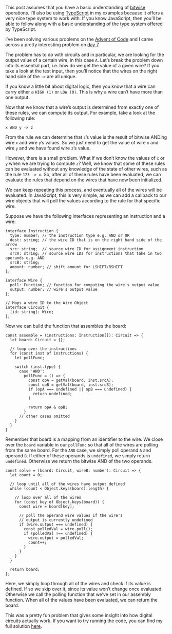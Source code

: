 This post assumes that you have a basic understanding of [bitwise]('https://en.wikipedia.org/wiki/Bitwise_operation') operations. I’ll also be using [TypeScript](https://www.typescriptlang.org/docs/tutorial.html) in my examples because it offers a very nice type system to work with. If you know JavaScript, then you’ll be able to follow along with a basic understanding of the type system offered by TypeScript.

I’ve been solving various problems on the [Advent of Code](http://adventofcode.com/) and I came
across a pretty interesting problem on [day 7](http://adventofcode.com/2015/day/7).

The problem has to do with circuits and in particular, we are looking for
the output value of a certain wire, in this case `A`. Let’s break the problem down into its essential part, i.e. how do we get the value of a given wire? If you take a look at the test input, then you’ll
notice that the wires on the right hand side of the `->` are all unique.

If you know a little bit about digital logic, then you know that a wire
can carry either a `HIGH (1)` or `LOW (0)`. This is why a wire can’t have more than one output.

Now that we know that a wire’s output is determined from exactly one of these rules, we can compute its output. For example, take a look at the following rule:

```
x AND y -> z
```
From the rule we can determine that `z`’s value is the result
of bitwise ANDing wire `x` and wire `y`’s values. So
we just need to get the value of wire `x` and wire `y` and we have found wire `z`’s value.

However, there is a small problem. What if we don’t know the values of
`x` or `y` when we are trying to compute `z`? Well, we know that some of these rules can be evaluated
without any knowledge of the state of other wires, such as the rule `123 -> x`. So, after all of these rules have been evaluated, we can evaluate the rules that depend on the wires that have now been
initialized.

We can keep repeating this process, and eventually all of the wires will
be evaluated. In JavaScript, this is very simple, as we can add a callback
to our wire objects that will poll the values according to the rule for
that specific wire.

Suppose we have the following interfaces representing an instruction and a
wire:

```
interface Instruction {
  type: number; // the instruction type e.g. AND or OR
  dest: string; // the wire ID that is on the right hand side of the arrow
  src: string;  // source wire ID for assignment instruction
  srcA: string; // source wire IDs for instructions that take in two operands e.g. AND
  srcB: string;
  amount: number; // shift amount for LSHIFT/RSHIFT
};

interface Wire {
  poll: Function; // function for computing the wire's output value
  output: number; // wire's output value
};

// Maps a wire ID to the Wire Object
interface Circuit {
  [id: string]: Wire;
};
```

Now we can build the function that assembles the board:

```
const assemble = (instructions: Instruction[]): Circuit => {
  let board: Circuit = {};

  // loop over the instructions
  for (const inst of instructions) {
    let pollFunc;

    switch (inst.type) {
      case 'AND':
        pollFunc = () => {
          const opA = getVal(board, inst.srcA);
          const opB = getVal(board, inst.srcB);
          if (opA === undefined || opB === undefined) {
            return undefined;
          }

          return opA & opB;
        }
      // other cases omitted
    }
  }
}
```

Remember that board is a mapping from an identifier to the wire. We close
over the `board` variable in our `pollFunc` so that
all of the wires are polling from the same board. For the `AND` case, we simply poll operand `A`
and operand `B`. If either of these operands is `undefined`, we simply return `undefined`. Otherwise
we return the bitwise AND of the two operands.

```
const solve = (board: Circuit, wireB: number): Circuit => {
  let count = 0;

  // loop until all of the wires have output defined
  while (count < Object.keys(board).length) {

    // loop over all of the wires
    for (const key of Object.keys(board)) {
      const wire = board[key];

      // poll the operand wire values if the wire's
      // output is currently undefined
      if (wire.output === undefined) {
        const polledVal = wire.poll();
        if (polledVal !== undefined) {
          wire.output = polledVal;
          count++;
        }
      }
    }
  }

  return board;
};
```

Here, we simply loop through all of the wires and check if its value is
defined. If so we skip over it, since its value won’t change once
evaluated. Otherwise we call the polling function that we’ve set in our
assembly function. When all of the values have been evaluated, we can
return the board.

This was a pretty fun problem that gives some insight into how digital
circuits actually work. If you want to try running the code, you can find
my full solution [here](https://github.com/dongy7/adventofcode-2015/blob/master/src/day7.ts).